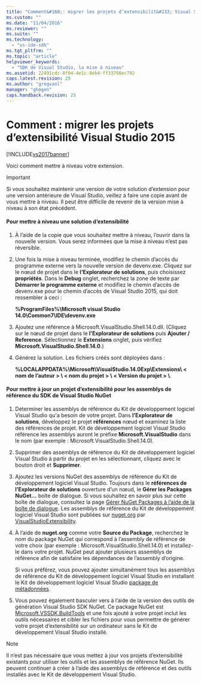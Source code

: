 ```yaml
---
title: "Comment&#160;: migrer les projets d’extensibilit&#233; Visual Studio 2015 | Microsoft Docs"
ms.custom: ""
ms.date: "11/04/2016"
ms.reviewer: ""
ms.suite: ""
ms.technology: 
  - "vs-ide-sdk"
ms.tgt_pltfrm: ""
ms.topic: "article"
helpviewer_keywords: 
  - "SDK de Visual Studio, la mise à niveau"
ms.assetid: 22491cdc-8f04-4e1c-8eb4-ff33798ec792
caps.latest.revision: 25
ms.author: "gregvanl"
manager: "ghogen"
caps.handback.revision: 25
---
```

# Comment&#160;: migrer les projets d’extensibilit&#233; Visual Studio 2015
[!INCLUDE[vs2017banner](../code-quality/includes/vs2017banner.md)]

Voici comment mettre à niveau votre extension.  
  
> [!IMPORTANT]
>  Si vous souhaitez maintenir une version de votre solution d’extension pour une version antérieure de Visual Studio, veillez à faire une copie avant de vous mettre à niveau. Il peut être difficile de revenir de la version mise à niveau à son état précédent.  
  
#### Pour mettre à niveau une solution d’extensibilité  
  
1.  À l’aide de la copie que vous souhaitez mettre à niveau, l’ouvrir dans la nouvelle version. Vous serez informées que la mise à niveau n’est pas réversible.  
  
2.  Une fois la mise à niveau terminée, modifiez le chemin d’accès du programme externe vers la nouvelle version de devenv.exe. Cliquez sur le nœud de projet dans le **l’Explorateur de solutions**, puis choisissez **propriétés**. Dans le **Debug** onglet, recherchez la zone de texte par **Démarrer le programme externe** et modifiez le chemin d’accès de devenv.exe pour le chemin d’accès de Visual Studio 2015, qui doit ressembler à ceci :  
  
     **%ProgramFiles%\\Microsoft visual Studio 14.0\\Common7\\IDE\\devenv.exe**  
  
3.  Ajoutez une référence à Microsoft.VisualStudio.Shell.14.0.dll. \(Cliquez sur le nœud de projet dans le **l’Explorateur de solutions** puis **Ajouter \/ Reference**. Sélectionnez le **Extensions** onglet, puis vérifiez **Microsoft.VisualStudio.Shell.14.0**.\)  
  
4.  Générez la solution. Les fichiers créés sont déployées dans :  
  
     **%LOCALAPPDATA%\\Microsoft\\VisualStudio.14.0Exp\\Extensions\\ \< nom de l’auteur \> \\ \< nom du projet \> \\ \< Version du projet \> \\**.  
  
#### Pour mettre à jour un projet d’extensibilité pour les assemblys de référence du SDK de Visual Studio NuGet  
  
1.  Déterminer les assemblys de référence du Kit de développement logiciel Visual Studio qu'a besoin de votre projet.  Dans **l’Explorateur de solutions**, développez le projet **références** nœud et examinez la liste des références de projet.  Kit de développement logiciel Visual Studio référence les assemblys auront le préfixe **Microsoft.VisualStudio** dans le nom \(par exemple : Microsoft.VisualStudio.Shell.14.0\).  
  
2.  Supprimer des assemblys de référence du Kit de développement logiciel Visual Studio à partir du projet en les sélectionnant, cliquez avec le bouton droit et **Supprimer**.  
  
3.  Ajoutez les versions NuGet des assemblys de référence du Kit de développement logiciel Visual Studio.  Toujours dans le **références de l’Explorateur de solutions** ouverture d’un nœud, le **Gérer les Packages NuGet...** boîte de dialogue.  Si vous souhaitez en savoir plus sur cette boîte de dialogue, consultez la page [Gérer NuGet Packages à l’aide de la boîte de dialogue](http://docs.nuget.org/Consume/Package-Manager-Dialog). Les assemblys de référence du Kit de développement logiciel Visual Studio sont publiées sur [nuget.org](http://www.nuget.org) par [VisualStudioExtensibility](http://www.nuget.org/profiles/VisualStudioExtensibility).  
  
4.  À l’aide de **nuget.org** comme votre **Source du Package**, recherchez le nom du package NuGet qui correspond à l’assembly de référence de votre choix \(par exemple : Microsoft.VisualStudio.Shell.14.0\) et installez\-le dans votre projet.  NuGet peut ajouter plusieurs assemblys de référence afin de satisfaire les dépendances de l’assembly d’origine.  
  
     Si vous préférez, vous pouvez ajouter simultanément tous les assemblys de référence du Kit de développement logiciel Visual Studio en installant le Kit de développement logiciel Visual Studio [package de métadonnées](http://www.nuget.org/packages/VSSDK_Reference_Assemblies).  
  
5.  Vous pouvez également basculer vers à l’aide de la version des outils de génération Visual Studio SDK NuGet. Ce package NuGet est [Microsoft.VSSDK.BuildTools](http://www.nuget.org/packages/Microsoft.VSSDK.BuildTools) et une fois ajouté à votre projet inclut les outils nécessaires et cibler les fichiers pour vous permettre de générer votre projet d’extensibilité sur un ordinateur sans le Kit de développement Visual Studio installé.  
  
> [!NOTE]
>  Il n’est pas nécessaire que vous mettez à jour vos projets d’extensibilité existants pour utiliser les outils et les assemblys de référence NuGet.  Ils peuvent continuer à créer à l’aide des assemblys de référence et des outils installés avec le Kit de développement Visual Studio.